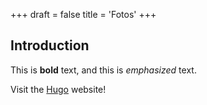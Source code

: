 +++
draft = false
title = 'Fotos'
+++

## Introduction

This is **bold** text, and this is *emphasized* text.

Visit the [Hugo](https://gohugo.io) website!